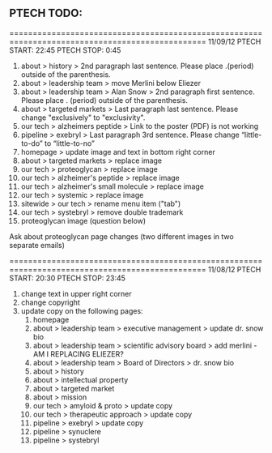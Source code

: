 PTECH TODO:
------------------------------------

================================================================================================
11/09/12
PTECH START: 22:45
PTECH  STOP:  0:45

1. about > history > 2nd paragraph last sentence. Please place .(period) outside of the parenthesis.
2. about > leadership team > move Merlini below Eliezer
3. about > leadership team > Alan Snow > 2nd paragraph first sentence. Please place . (period) outside of the parenthesis.
4. about > targeted markets > Last paragraph last sentence. Please change "exclusively" to "exclusivity".
5. our tech > alzheimers peptide > Link to the poster (PDF) is not working
6. pipeline > exebryl > Last paragraph 3rd sentence. Please change “little-to-do” to “little-to-no”
7. homepage > update image and text in bottom right corner
8. about > targeted markets > replace image
9. our tech > proteoglycan > replace image
10. our tech > alzheimer's peptide > replace image 
11. our tech > alzheimer's small molecule > replace image 
12. our tech > systemic > replace image
13. sitewide > our tech > rename menu item ("tab")
14. our tech > systebryl > remove double trademark
16. proteoglycan image (question below)

Ask about proteoglycan page changes (two different images in two separate emails)


================================================================================================
11/08/12
PTECH START: 20:30
PTECH  STOP: 23:45

1. change text in upper right corner
2. change copyright
3. update copy on the following pages:
	1. homepage
	2. about > leadership team > executive management > update dr. snow bio
	3. about > leadership team > scientific advisory board > add merlini - AM I REPLACING ELIEZER?
	4. about > leadership team > Board of Directors > dr. snow bio
	5. about > history
	6. about > intellectual property
	7. about > targeted market
	8. about > mission
	9. our tech > amyloid & proto > update copy
	10. our tech > therapeutic approach > update copy
	11. pipeline > exebryl > update copy
	12. pipeline > synuclere
	13. pipeline > systebryl